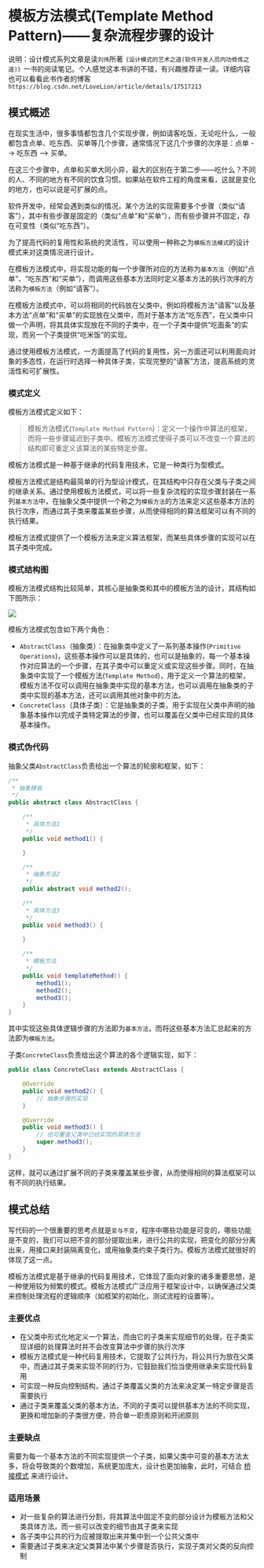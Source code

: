 # 模板方法模式(Template Method Pattern)——复杂流程步骤的设计

说明：设计模式系列文章是读`刘伟`所著`《设计模式的艺术之道(软件开发人员内功修炼之道)》`一书的阅读笔记。个人感觉这本书讲的不错，有兴趣推荐读一读。详细内容也可以看看此书作者的博客`https://blog.csdn.net/LoveLion/article/details/17517213`

## 模式概述

在现实生活中，很多事情都包含几个实现步骤，例如请客吃饭，无论吃什么，一般都包含点单、吃东西、买单等几个步骤，通常情况下这几个步骤的次序是：点单 --> 吃东西 --> 买单。

在这三个步骤中，点单和买单大同小异，最大的区别在于第二步——吃什么？不同的人、不同的地方有不同的饮食习惯。如果站在软件工程的角度来看，这就是变化的地方，也可以说是可扩展的点。

软件开发中，经常会遇到类似的情况，某个方法的实现需要多个步骤（类似“请客”），其中有些步骤是固定的（类似“点单”和“买单”），而有些步骤并不固定，存在可变性（类似“吃东西”）。

为了提高代码的复用性和系统的灵活性，可以使用一种称之为`模板方法模式`的设计模式来对这类情况进行设计。

在模板方法模式中，将实现功能的每一个步骤所对应的方法称为`基本方法`（例如“点单”、“吃东西”和“买单”），而调用这些基本方法同时定义基本方法的执行次序的方法称为`模板方法`（例如“请客”）。

在模板方法模式中，可以将相同的代码放在父类中，例如将模板方法“请客”以及基本方法“点单”和“买单”的实现放在父类中，而对于基本方法“吃东西”，在父类中只做一个声明，将其具体实现放在不同的子类中，在一个子类中提供“吃面条”的实现，而另一个子类提供“吃米饭”的实现。

通过使用模板方法模式，一方面提高了代码的复用性，另一方面还可以利用面向对象的多态性，在运行时选择一种具体子类，实现完整的“请客”方法，提高系统的灵活性和可扩展性。

### 模式定义

模板方法模式定义如下：

> 模板方法模式(`Template Method Pattern`)：定义一个操作中算法的框架，而将一些步骤延迟到子类中。模板方法模式使得子类可以不改变一个算法的结构即可重定义该算法的某些特定步骤。

模板方法模式是一种基于继承的代码复用技术，它是一种类行为型模式。

模板方法模式是结构最简单的行为型设计模式，在其结构中只存在父类与子类之间的继承关系。通过使用模板方法模式，可以将一些复杂流程的实现步骤封装在一系列`基本方法`中，在抽象父类中提供一个称之为`模板方法`的方法来定义这些基本方法的执行次序，而通过其子类来覆盖某些步骤，从而使得相同的算法框架可以有不同的执行结果。

模板方法模式提供了一个模板方法来定义算法框架，而某些具体步骤的实现可以在其子类中完成。

### 模式结构图

模板方法模式结构比较简单，其核心是抽象类和其中的模板方法的设计，其结构如下图所示：

![](https://img2020.cnblogs.com/blog/1546632/202112/1546632-20211214113013420-2096142303.png)

模板方法模式包含如下两个角色：

- `AbstractClass`（抽象类）：在抽象类中定义了一系列基本操作(`Primitive Operations`)，这些基本操作可以是具体的，也可以是抽象的，每一个基本操作对应算法的一个步骤，在其子类中可以重定义或实现这些步骤。同时，在抽象类中实现了一个模板方法(`Template Method`)，用于定义一个算法的框架，模板方法不仅可以调用在抽象类中实现的基本方法，也可以调用在抽象类的子类中实现的基本方法，还可以调用其他对象中的方法。
- `ConcreteClass`（具体子类）：它是抽象类的子类，用于实现在父类中声明的抽象基本操作以完成子类特定算法的步骤，也可以覆盖在父类中已经实现的具体基本操作。

### 模式伪代码

抽象父类`AbstractClass`负责给出一个算法的轮廓和框架，如下：

```java
/**
 * 抽象模板
 */
public abstract class AbstractClass {

    /**
     * 具体方法1
     */
    public void method1() {

    }

    /**
     * 抽象方法2
     */
    public abstract void method2();

    /**
     * 具体方法3
     */
    public void method3() {
        
    }

    /**
     * 模板方法
     */
    public void templateMethod() {
        method1();
        method2();
        method3();
    }
}
```

其中实现这些具体逻辑步骤的方法即为`基本方法`，而将这些基本方法汇总起来的方法即为`模板方法`。

子类`ConcreteClass`负责给出这个算法的各个逻辑实现，如下：

```java
public class ConcreteClass extends AbstractClass {

    @Override
    public void method2() {
        // 抽象步骤的实现
    }

    @Override
    public void method3() {
        // 也可覆盖父类中已经实现的具体方法
        super.method3();
    }
}
```

这样，就可以通过扩展不同的子类来覆盖某些步骤，从而使得相同的算法框架可以有不同的执行结果。

## 模式总结

写代码的一个很重要的思考点就是`变与不变`，程序中哪些功能是可变的，哪些功能是不变的，我们可以把不变的部分提取出来，进行公共的实现，把变化的部分分离出来，用接口来封装隔离变化，或用抽象类约束子类行为。模板方法模式就很好的体现了这一点。

模板方法模式是基于继承的代码复用技术，它体现了面向对象的诸多重要思想，是一种使用较为频繁的模式。模板方法模式广泛应用于框架设计中，以确保通过父类来控制处理流程的逻辑顺序（如框架的初始化，测试流程的设置等）。

### 主要优点

- 在父类中形式化地定义一个算法，而由它的子类来实现细节的处理，在子类实现详细的处理算法时并不会改变算法中步骤的执行次序
- 模板方法模式是一种代码复用技术，它提取了公共行为，将公共行为放在父类中，而通过其子类来实现不同的行为，它鼓励我们恰当使用继承来实现代码复用
- 可实现一种反向控制结构，通过子类覆盖父类的方法来决定某一特定步骤是否需要执行
- 通过子类来覆盖父类的基本方法，不同的子类可以提供基本方法的不同实现，更换和增加新的子类很方便，符合单一职责原则和开闭原则

### 主要缺点

需要为每一个基本方法的不同实现提供一个子类，如果父类中可变的基本方法太多，将会导致类的个数增加，系统更加庞大，设计也更加抽象，此时，可结合 [桥接模式](design-pattern/bridge-pattern.md) 来进行设计。

### 适用场景

- 对一些复杂的算法进行分割，将其算法中固定不变的部分设计为模板方法和父类具体方法，而一些可以改变的细节由其子类来实现
- 各子类中公共的行为应被提取出来并集中到一个公共父类中
- 需要通过子类来决定父类算法中某个步骤是否执行，实现子类对父类的反向控制
